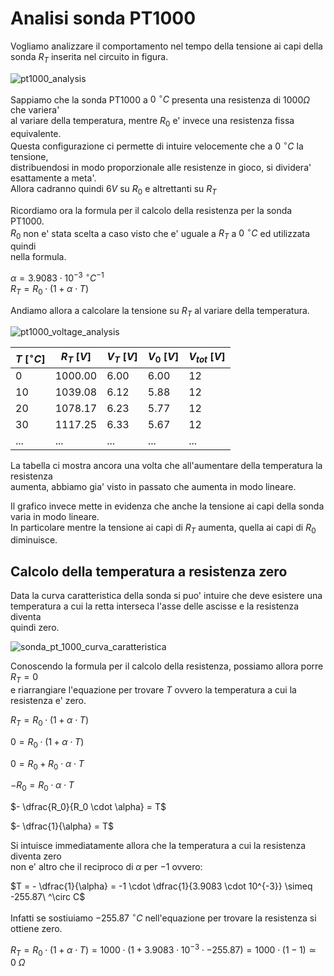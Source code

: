 # Analisi sonda PT1000  

Vogliamo analizzare il comportamento nel tempo della tensione ai capi della sonda $R_T$
inserita nel circuito in figura.  

![pt1000_analysis](https://user-images.githubusercontent.com/7195133/209002258-d3ef6fed-37df-4496-9501-36d8cddda3b0.jpg)  

Sappiamo che la sonda PT1000 a $0\ ^\circ C$ presenta una resistenza di $1000\Omega$ che variera'  
al variare della temperatura, mentre $R_0$ e' invece una resistenza fissa equivalente.  
Questa configurazione ci permette di intuire velocemente che a $0\ ^\circ C$ la tensione,  
distribuendosi in modo proporzionale alle resistenze in gioco, si dividera' esattamente a meta'.  
Allora cadranno quindi $6V$ su $R_0$ e altrettanti su $R_T$  

Ricordiamo ora la formula per il calcolo della resistenza per la sonda PT1000.  
$R_0$ non e' stata scelta a caso visto che e' uguale a $R_T$ a $0\ ^\circ C$ ed utilizzata quindi  
nella formula.

$\alpha = 3.9083 \cdot 10^{-3}\ ^\circ C^{-1}$  
$R_T = R_0 \cdot (1 + \alpha \cdot T)$  

Andiamo allora a calcolare la tensione su $R_T$ al variare della temperatura.  

![pt1000_voltage_analysis](https://user-images.githubusercontent.com/7195133/209012852-bb43e0db-b781-4cbe-be7f-c10299fe20e0.jpg)  

| $T\ [^\circ C]$ | $R_T\ [V]$ | $V_T\ [V]$ | $V_0\ [V]$ | $V_{tot}\ [V]$ |
| --------------- | ---------- | ---------- | ---------- | -------------- |
| $0$             | $1000.00$  | $6.00$     | $6.00$     | $12$           |
| $10$            | $1039.08$  | $6.12$     | $5.88$     | $12$           |
| $20$            | $1078.17$  | $6.23$     | $5.77$     | $12$           |
| $30$            | $1117.25$  | $6.33$     | $5.67$     | $12$           |
| $...$           | $...$      | $...$      | $...$      | $...$          |


La tabella ci mostra ancora una volta che all'aumentare della temperatura la resistenza  
aumenta, abbiamo gia' visto in passato che aumenta in modo lineare.  

Il grafico invece mette in evidenza che anche la tensione ai capi della sonda varia in modo lineare.  
In particolare mentre la tensione ai capi di $R_T$ aumenta, quella ai capi di $R_0$ diminuisce.  


## Calcolo della temperatura a resistenza zero  

Data la curva caratteristica della sonda si puo' intuire che deve esistere una  
temperatura a cui la retta interseca l'asse delle ascisse e la resistenza diventa  
quindi zero.  

![sonda_pt_1000_curva_caratteristica](https://user-images.githubusercontent.com/7195133/196776916-a970bb43-232b-44f1-a02b-8b3ab2f3d15d.jpg)

Conoscendo la formula per il calcolo della resistenza, possiamo allora porre $R_T = 0$  
e riarrangiare l'equazione per trovare $T$ ovvero la temperatura a cui la resistenza e' zero.   

$R_T = R_0 \cdot (1 + \alpha \cdot T)$  

$0 = R_0 \cdot (1 + \alpha \cdot T)$  

$0 = R_0 + R_0 \cdot \alpha \cdot T$  

$- R_0 = R_0 \cdot \alpha \cdot T$  

$- \dfrac{R_0}{R_0 \cdot \alpha} = T$  

$- \dfrac{1}{\alpha} = T$  


Si intuisce immediatamente allora che la temperatura a cui la resistenza diventa zero  
non e' altro che il reciproco di $\alpha$ per $-1$ ovvero:  

$T = - \dfrac{1}{\alpha} = -1 \cdot \dfrac{1}{3.9083 \cdot 10^{-3}} \simeq -255.87\ ^\circ C$  

Infatti se sostiuiamo $-255.87\ ^\circ C$ nell'equazione per trovare la resistenza si ottiene zero.    

$R_T = R_0 \cdot (1 + \alpha \cdot T) = 1000 \cdot (1 + 3.9083 \cdot 10^{-3} \cdot -255.87) = 1000 \cdot (1 - 1) \simeq 0\ \Omega$ 